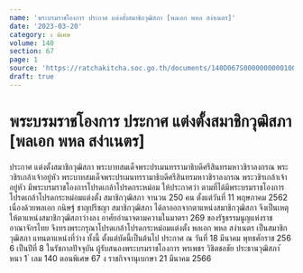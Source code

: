 ```yaml
---
name: 'พระบรมราชโองการ ประกาศ แต่งตั้งสมาชิกวุฒิสภา [พลเอก พหล สง่าเนตร]'
date: '2023-03-20'
category: ง พิเศษ
volume: 140
section: 67
page: 1
source: 'https://ratchakitcha.soc.go.th/documents/140D067S0000000000100.pdf'
draft: true
---
```


# พระบรมราชโองการ ประกาศ แต่งตั้งสมาชิกวุฒิสภา [พลเอก พหล สง่าเนตร]

ประกาศ แต่งตั้งสมาชิกวุฒิสภา พระบาทสมเด็จพระปรเมนทรรามาธิบดีศรีสินทรมหาวชิราลงกรณ พระวชิรเกล้าเจ้าอยู่หัว พระบาทสมเด็จพระปรเมนทรรามาธิบดีศรีสินทรมหาวชิราลงกรณ พระวชิรเกล้าเจ้าอยู่หัว มีพระบรมราชโองการโปรดเกล้าโปรดกระหม่อม ให้ประกาศว่า ตามที่ได้มีพระบรมราชโองการโปรดเกล้าโปรดกระหม่อมแต่งตั้ง สมาชิกวุฒิสภา จานวน 250 คน ตั้งแต่วันที่ 11 พฤษภาคม 2562 เนื่องด้วยพลเอก กนิษฐ์ ชาญปรีชญา สมาชิกวุฒิสภา ได้ลาออกจากตาแหน่งสมาชิกวุฒิสภา จึงเป็นเหตุให้ตาแหน่งสมาชิกวุฒิสภาว่างลง อาศัยอำนาจตามความในมาตรา 269 ของรัฐธรรมนูญแห่งราชอาณาจักรไทย จึงทรงพระกรุณาโปรดเกล้าโปรดกระหม่อมแต่งตั้ง พลเอก พหล สง่าเนตร เป็นสมาชิกวุฒิสภา แทนตาแหน่งที่ว่าง ทั้งนี้ ตั้งแต่บัดนี้เป็นต้นไป ประกาศ ณ วันที่ 18 มีนาคม พุทธศักราช 256 6 เป็นปีที่ 8 ในรัชกาลปัจจุบัน ผู้รับสนองพระบรมราชโองการ พรเพชร วิชิตชลชัย ประธานวุฒิสภา ้ หนา 1 ่ เลม 140 ตอนพิเศษ 67 ง ราชกิจจานุเบกษา 21 มีนาคม 2566
